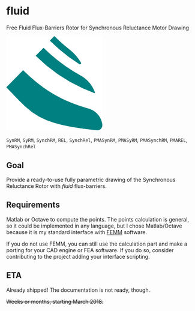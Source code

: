 # fluid

Free Fluid Flux-Barriers Rotor for Synchronous Reluctance Motor Drawing

<img src="doc/gfx/3b.png" width="256">

`SynRM`, `SyRM`, `SynchRM`, `REL`, `SynchRel`,
`PMASynRM`, `PMASyRM`, `PMASynchRM`, `PMAREL`, `PMASynchRel`


## Goal

Provide a ready-to-use fully parametric drawing of the
Synchronous Reluctance Rotor with *fluid* flux-barriers.



## Requirements

Matlab or Octave to compute the points. 
The points calculation is general, so it could be implemented in any
language, but I chose Matlab/Octave because it is my standard 
interface with [FEMM](http://www.femm.info) software.

If you do not use FEMM, you can still use the calculation part and
make a porting for your CAD engine or FEA software.
If you do so, consider contributing to the project adding your 
interface scripting.



## ETA

Already shipped! The documentation is not ready, though.

~~Weeks or months, starting March 2018.~~

